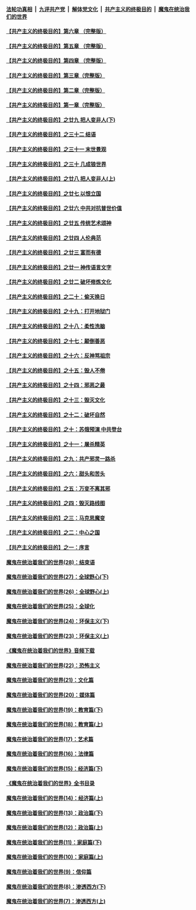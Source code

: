 ####  [法轮功真相](../../../../basic/blob/master/README.md?t=04270331) &nbsp;|&nbsp; [九评共产党](../../../../9ping.md/blob/master/README.md?t=04270331) &nbsp;|&nbsp; [解体党文化](../../../../jtdwh.md/blob/master/README.md?t=04270331)  &nbsp;|&nbsp; [共产主义的终极目的](../../../../gczydzjmd.md/blob/master/README.md?t=04270331) &nbsp;|&nbsp; [魔鬼在统治我们的世界](../../../../mgztzwmdsj.md/blob/master/README.md?t=04270331) 

#### [【共产主义的终极目的】第六章 （完整版）](../pages/nsc422/n11428913.md?t=04270331) 

#### [【共产主义的终极目的】第五章 （完整版）](../pages/nsc422/n11428912.md?t=04270331) 

#### [【共产主义的终极目的】第四章 （完整版）](../pages/nsc422/n11428907.md?t=04270331) 

#### [【共产主义的终极目的】第三章（完整版）](../pages/nsc422/n11428848.md?t=04270331) 

#### [【共产主义的终极目的】第二章（完整版）](../pages/nsc422/n11428831.md?t=04270331) 

#### [【共产主义的终极目的】第一章（完整版）](../pages/nsc422/n11417651.md?t=04270331) 

#### [【共产主义的终极目的】之廿九 把人变非人(下)](../pages/nsc422/n11344140.md?t=04270331) 

#### [【共产主义的终极目的】之三十二 结语](../pages/nsc422/n11360535.md?t=04270331) 

#### [【共产主义的终极目的】之三十一 末世景观](../pages/nsc422/n11351129.md?t=04270331) 

#### [【共产主义的终极目的】之三十 几成狼世界](../pages/nsc422/n11348280.md?t=04270331) 

#### [【共产主义的终极目的】之廿八 把人变非人(上)](../pages/nsc422/n11340492.md?t=04270331) 

#### [【共产主义的终极目的】之廿七 以恨立国](../pages/nsc422/n11336944.md?t=04270331) 

#### [【共产主义的终极目的】之廿六 中共对抗普世价值](../pages/nsc422/n11324785.md?t=04270331) 

#### [【共产主义的终极目的】之廿五 传统艺术颂神](../pages/nsc422/n11296396.md?t=04270331) 

#### [【共产主义的终极目的】之廿四 人伦典范](../pages/nsc422/n11296397.md?t=04270331) 

#### [【共产主义的终极目的】之廿三 富而有德](../pages/nsc422/n11283598.md?t=04270331) 

#### [【共产主义的终极目的】之廿一 神传语言文字](../pages/nsc422/n11263265.md?t=04270331) 

#### [【共产主义的终极目的】之廿二 破坏修炼文化](../pages/nsc422/n11245728.md?t=04270331) 

#### [【共产主义的终极目的】之二十：偷天换日](../pages/nsc422/n11238846.md?t=04270331) 

#### [【共产主义的终极目的】之十九：打开地狱门](../pages/nsc422/n11206376.md?t=04270331) 

#### [【共产主义的终极目的】之十八：柔性洗脑](../pages/nsc422/n11199994.md?t=04270331) 

#### [【共产主义的终极目的】之十七：颠倒善恶](../pages/nsc422/n11179782.md?t=04270331) 

#### [【共产主义的终极目的】之十六：反神骂祖宗](../pages/nsc422/n11166798.md?t=04270331) 

#### [【共产主义的终极目的】之十五：毁人不倦](../pages/nsc422/n11166792.md?t=04270331) 

#### [【共产主义的终极目的】之十四：邪恶之最](../pages/nsc422/n11150249.md?t=04270331) 

#### [【共产主义的终极目的】之十三：毁灭文化](../pages/nsc422/n11135227.md?t=04270331) 

#### [【共产主义的终极目的】之十二：破坏自然](../pages/nsc422/n11135214.md?t=04270331) 

#### [【共产主义的终极目的】之十：苏俄预演 中共登台](../pages/nsc422/n11118424.md?t=04270331) 

#### [【共产主义的终极目的】之十一：屠杀精英](../pages/nsc422/n11118442.md?t=04270331) 

#### [【共产主义的终极目的】之九：共产邪灵一路杀](../pages/nsc422/n11114139.md?t=04270331) 

#### [【共产主义的终极目的】之六：甜头和苦头](../pages/nsc422/n11096971.md?t=04270331) 

#### [【共产主义的终极目的】之五：万变不离其邪](../pages/nsc422/n11091285.md?t=04270331) 

#### [【共产主义的终极目的】之四：毁灭路线图](../pages/nsc422/n11086284.md?t=04270331) 

#### [【共产主义的终极目的】之三：马克思魔变](../pages/nsc422/n11061941.md?t=04270331) 

#### [【共产主义的终极目的】之二：中心之国](../pages/nsc422/n11047728.md?t=04270331) 

#### [【共产主义的终极目的】之一：序言](../pages/nsc422/n11086077.md?t=04270331) 

#### [魔鬼在统治着我们的世界(28)：结束语](../pages/nsc422/n10936246.md?t=04270331) 

#### [魔鬼在统治着我们的世界(27)：全球野心(下)](../pages/nsc422/n10928319.md?t=04270331) 

#### [魔鬼在统治着我们的世界(26)：全球野心(上)](../pages/nsc422/n10900318.md?t=04270331) 

#### [魔鬼在统治着我们的世界(25)：全球化](../pages/nsc422/n10788205.md?t=04270331) 

#### [魔鬼在统治着我们的世界(24)：环保主义(下)](../pages/nsc422/n10695307.md?t=04270331) 

#### [魔鬼在统治着我们的世界(23)：环保主义(上)](../pages/nsc422/n10688613.md?t=04270331) 

#### [《魔鬼在统治着我们的世界》音频下载](../pages/nsc422/n10635553.md?t=04270331) 

#### [魔鬼在统治着我们的世界(22)：恐怖主义](../pages/nsc422/n10614727.md?t=04270331) 

#### [魔鬼在统治着我们的世界(21)：文化篇](../pages/nsc422/n10597706.md?t=04270331) 

#### [魔鬼在统治着我们的世界(20)：媒体篇](../pages/nsc422/n10586579.md?t=04270331) 

#### [魔鬼在统治着我们的世界(19)：教育篇(下)](../pages/nsc422/n10564808.md?t=04270331) 

#### [魔鬼在统治着我们的世界(18)：教育篇(上)](../pages/nsc422/n10526970.md?t=04270331) 

#### [魔鬼在统治着我们的世界(17)：艺术篇](../pages/nsc422/n10499093.md?t=04270331) 

#### [魔鬼在统治着我们的世界(16)：法律篇](../pages/nsc422/n10485969.md?t=04270331) 

#### [魔鬼在统治着我们的世界(15)：经济篇(下)](../pages/nsc422/n10469975.md?t=04270331) 

#### [《魔鬼在统治着我们的世界》全书目录](../pages/nsc422/n10464261.md?t=04270331) 

#### [魔鬼在统治着我们的世界(14)：经济篇(上)](../pages/nsc422/n10457370.md?t=04270331) 

#### [魔鬼在统治着我们的世界(13)：政治篇(下)](../pages/nsc422/n10448270.md?t=04270331) 

#### [魔鬼在统治着我们的世界(12)：政治篇(上)](../pages/nsc422/n10444576.md?t=04270331) 

#### [魔鬼在统治着我们的世界(11)：家庭篇(下)](../pages/nsc422/n10440961.md?t=04270331) 

#### [魔鬼在统治着我们的世界(10)：家庭篇(上)](../pages/nsc422/n10435448.md?t=04270331) 

#### [魔鬼在统治着我们的世界(9)：信仰篇](../pages/nsc422/n10432159.md?t=04270331) 

#### [魔鬼在统治着我们的世界(8)：渗透西方(下)](../pages/nsc422/n10429603.md?t=04270331) 

#### [魔鬼在统治着我们的世界(7)：渗透西方(上)](../pages/nsc422/n10426013.md?t=04270331) 

